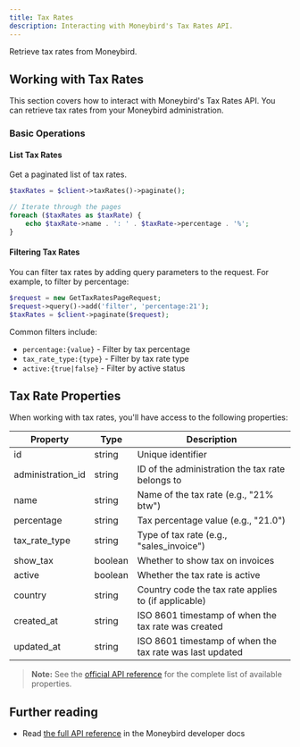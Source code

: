 ```yaml
---
title: Tax Rates
description: Interacting with Moneybird's Tax Rates API.
---
```


Retrieve tax rates from Moneybird.

## Working with Tax Rates

This section covers how to interact with Moneybird's Tax Rates API. You can retrieve tax rates from your Moneybird administration.

### Basic Operations

#### List Tax Rates

Get a paginated list of tax rates.

```php
$taxRates = $client->taxRates()->paginate();

// Iterate through the pages
foreach ($taxRates as $taxRate) {
    echo $taxRate->name . ': ' . $taxRate->percentage . '%';
}
```

#### Filtering Tax Rates

You can filter tax rates by adding query parameters to the request. For example, to filter by percentage:

```php
$request = new GetTaxRatesPageRequest;
$request->query()->add('filter', 'percentage:21');
$taxRates = $client->paginate($request);
```

Common filters include:
- `percentage:{value}` - Filter by tax percentage
- `tax_rate_type:{type}` - Filter by tax rate type
- `active:{true|false}` - Filter by active status

## Tax Rate Properties

When working with tax rates, you'll have access to the following properties:

| Property | Type | Description |
|----------|------|-------------|
| id | string | Unique identifier |
| administration_id | string | ID of the administration the tax rate belongs to |
| name | string | Name of the tax rate (e.g., "21% btw") |
| percentage | string | Tax percentage value (e.g., "21.0") |
| tax_rate_type | string | Type of tax rate (e.g., "sales_invoice") |
| show_tax | boolean | Whether to show tax on invoices |
| active | boolean | Whether the tax rate is active |
| country | string | Country code the tax rate applies to (if applicable) |
| created_at | string | ISO 8601 timestamp of when the tax rate was created |
| updated_at | string | ISO 8601 timestamp of when the tax rate was last updated |

> **Note:** See the [official API reference](https://developer.moneybird.com/api/tax_rates/) for the complete list of available properties.

## Further reading

- Read [the full API reference](https://developer.moneybird.com/api/tax_rates/) in the Moneybird developer docs
